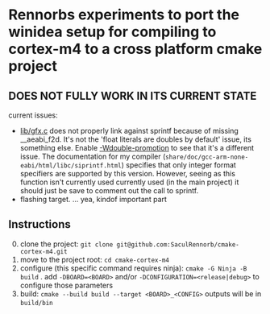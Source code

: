 # Rennorbs experiments to port the winidea setup for compiling to cortex-m4 to a cross platform cmake project

## **DOES NOT FULLY WORK IN ITS CURRENT STATE**
current issues: 
- [lib/gfx.c](lib/gfx.c:539) does not properly link against sprintf because of missing __aeabi_f2d. It's not the 'float literals are doubles by default' issue, its something else. Enable [-Wdouble-promotion](./CMakeLists.txt:94) to see that it's a different issue. 
  The documentation for my compiler (`share/doc/gcc-arm-none-eabi/html/libc/siprintf.html`) specifies that only integer format specifiers are supported by this version.
  However, seeing as this function isn't currently used currently used (in the main project) it should just be save to comment out the call to sprintf.
- flashing target. ... yea, kindof important part 

## Instructions

0. clone the project: `git clone git@github.com:SaculRennorb/cmake-cortex-m4.git`
1. move to the project root: `cd cmake-cortex-m4`
2. configure (this specific command requires ninja): `cmake -G Ninja -B build` . add `-DBOARD=<BOARD>` and/or `-DCONFIGURATION=<release|debug>` to configure those parameters
4. build: `cmake --build build --target <BOARD>_<CONFIG>` outputs will be in `build/bin`